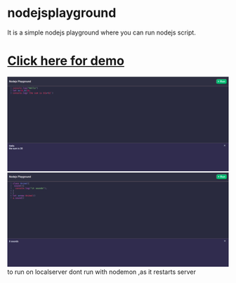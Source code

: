 # nodejsplayground
It is a simple nodejs playground where you can run nodejs script.
# <a href="https://playnode.herokuapp.com/" target="blank">Click here for demo</a>
<img src="./nodejsplay.png"><br>
<img src="./nodejsplay2.png">
to run on localserver dont run with nodemon ,as it restarts server 
